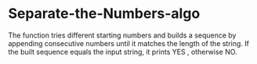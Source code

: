 # Separate-the-Numbers-algo
The function tries different starting numbers and builds a sequence by appending consecutive numbers until it matches the length of the string. If the built sequence equals the input string, it prints YES <first number>, otherwise NO.

